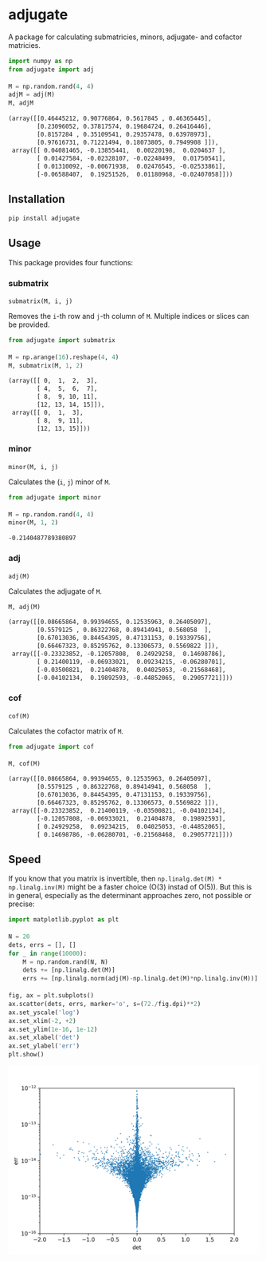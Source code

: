 # adjugate

A package for calculating submatricies, minors, adjugate- and cofactor matricies.

```python
import numpy as np
from adjugate import adj

M = np.random.rand(4, 4)
adjM = adj(M)
M, adjM
```

    (array([[0.46445212, 0.90776864, 0.5617845 , 0.46365445],
            [0.23096052, 0.37817574, 0.19684724, 0.26416446],
            [0.8157284 , 0.35109541, 0.29357478, 0.63978973],
            [0.97616731, 0.71221494, 0.18073805, 0.7949908 ]]),
     array([[ 0.04081465, -0.13855441,  0.00220198,  0.0204637 ],
            [ 0.01427584, -0.02328107, -0.02248499,  0.01750541],
            [ 0.01310092, -0.00671938,  0.02476545, -0.02533861],
            [-0.06588407,  0.19251526,  0.01180968, -0.02407058]]))

## Installation

```python
pip install adjugate
```

## Usage

This package provides four functions:

### submatrix

`submatrix(M, i, j)`

Removes the `i`-th row and `j`-th column of `M`. Multiple indices or slices can be provided.

```python
from adjugate import submatrix

M = np.arange(16).reshape(4, 4)
M, submatrix(M, 1, 2)
```

    (array([[ 0,  1,  2,  3],
            [ 4,  5,  6,  7],
            [ 8,  9, 10, 11],
            [12, 13, 14, 15]]),
     array([[ 0,  1,  3],
            [ 8,  9, 11],
            [12, 13, 15]]))

### minor

`minor(M, i, j)`

Calculates the (`i`, `j`) minor of `M`.


```python
from adjugate import minor

M = np.random.rand(4, 4)
minor(M, 1, 2)
```

    -0.2140487789380897

### adj

`adj(M)`

Calculates the adjugate of `M`.

```python
M, adj(M)
```

    (array([[0.08665864, 0.99394655, 0.12535963, 0.26405097],
            [0.5579125 , 0.86322768, 0.89414941, 0.568058  ],
            [0.67013036, 0.84454395, 0.47131153, 0.19339756],
            [0.66467323, 0.85295762, 0.13306573, 0.5569822 ]]),
     array([[-0.23323852, -0.12057808,  0.24929258,  0.14698786],
            [ 0.21400119, -0.06933021,  0.09234215, -0.06280701],
            [-0.03500821,  0.21404878,  0.04025053, -0.21568468],
            [-0.04102134,  0.19892593, -0.44852065,  0.29057721]]))

### cof

`cof(M)`

Calculates the cofactor matrix of `M`.


```python
from adjugate import cof

M, cof(M)
```

    (array([[0.08665864, 0.99394655, 0.12535963, 0.26405097],
            [0.5579125 , 0.86322768, 0.89414941, 0.568058  ],
            [0.67013036, 0.84454395, 0.47131153, 0.19339756],
            [0.66467323, 0.85295762, 0.13306573, 0.5569822 ]]),
     array([[-0.23323852,  0.21400119, -0.03500821, -0.04102134],
            [-0.12057808, -0.06933021,  0.21404878,  0.19892593],
            [ 0.24929258,  0.09234215,  0.04025053, -0.44852065],
            [ 0.14698786, -0.06280701, -0.21568468,  0.29057721]]))

## Speed

If you know that you matrix is invertible, then `np.linalg.det(M) * np.linalg.inv(M)` might be a faster choice (O(3) instad of O(5)). But this is in general, especially as the determinant approaches zero, not possible or precise:

```python
import matplotlib.pyplot as plt

N = 20
dets, errs = [], []
for _ in range(10000):
    M = np.random.rand(N, N)
    dets += [np.linalg.det(M)]
    errs += [np.linalg.norm(adj(M)-np.linalg.det(M)*np.linalg.inv(M))]

fig, ax = plt.subplots()
ax.scatter(dets, errs, marker='o', s=(72./fig.dpi)**2)
ax.set_yscale('log')
ax.set_xlim(-2, +2)
ax.set_ylim(1e-16, 1e-12)
ax.set_xlabel('det')
ax.set_ylabel('err')
plt.show()
```

![png](https://raw.githubusercontent.com/goessl/adjugate/main/readme/error.png)
